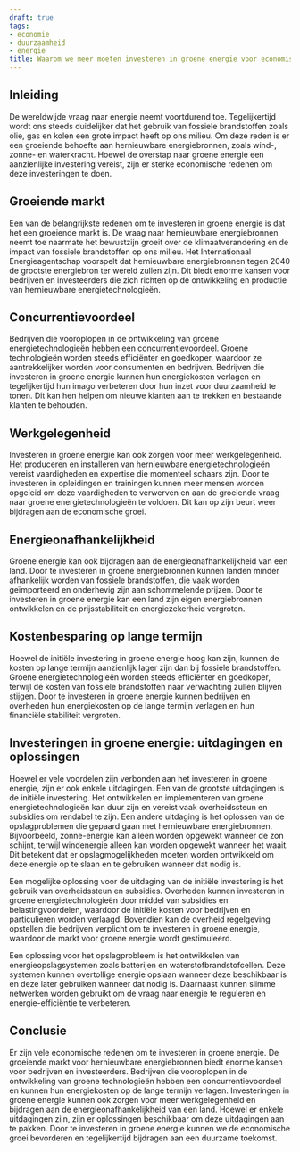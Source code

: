 ```yaml
---
draft: true
tags:
- economie
- duurzaamheid
- energie
title: Waarom we meer moeten investeren in groene energie voor economische groei
---
```


## Inleiding

De wereldwijde vraag naar energie neemt voortdurend toe. Tegelijkertijd wordt ons steeds duidelijker dat het gebruik van fossiele brandstoffen zoals olie, gas en kolen een grote impact heeft op ons milieu. Om deze reden is er een groeiende behoefte aan hernieuwbare energiebronnen, zoals wind-, zonne- en waterkracht. Hoewel de overstap naar groene energie een aanzienlijke investering vereist, zijn er sterke economische redenen om deze investeringen te doen.

## Groeiende markt

Een van de belangrijkste redenen om te investeren in groene energie is dat het een groeiende markt is. De vraag naar hernieuwbare energiebronnen neemt toe naarmate het bewustzijn groeit over de klimaatverandering en de impact van fossiele brandstoffen op ons milieu. Het Internationaal Energieagentschap voorspelt dat hernieuwbare energiebronnen tegen 2040 de grootste energiebron ter wereld zullen zijn. Dit biedt enorme kansen voor bedrijven en investeerders die zich richten op de ontwikkeling en productie van hernieuwbare energietechnologieën.

## Concurrentievoordeel

Bedrijven die vooroplopen in de ontwikkeling van groene energietechnologieën hebben een concurrentievoordeel. Groene technologieën worden steeds efficiënter en goedkoper, waardoor ze aantrekkelijker worden voor consumenten en bedrijven. Bedrijven die investeren in groene energie kunnen hun energiekosten verlagen en tegelijkertijd hun imago verbeteren door hun inzet voor duurzaamheid te tonen. Dit kan hen helpen om nieuwe klanten aan te trekken en bestaande klanten te behouden.

## Werkgelegenheid

Investeren in groene energie kan ook zorgen voor meer werkgelegenheid. Het produceren en installeren van hernieuwbare energietechnologieën vereist vaardigheden en expertise die momenteel schaars zijn. Door te investeren in opleidingen en trainingen kunnen meer mensen worden opgeleid om deze vaardigheden te verwerven en aan de groeiende vraag naar groene energietechnologieën te voldoen. Dit kan op zijn beurt weer bijdragen aan de economische groei.

## Energieonafhankelijkheid

Groene energie kan ook bijdragen aan de energieonafhankelijkheid van een land. Door te investeren in groene energiebronnen kunnen landen minder afhankelijk worden van fossiele brandstoffen, die vaak worden geïmporteerd en onderhevig zijn aan schommelende prijzen. Door te investeren in groene energie kan een land zijn eigen energiebronnen ontwikkelen en de prijsstabiliteit en energiezekerheid vergroten.

## Kostenbesparing op lange termijn

Hoewel de initiële investering in groene energie hoog
kan zijn, kunnen de kosten op lange termijn aanzienlijk lager zijn dan bij fossiele brandstoffen. Groene energietechnologieën worden steeds efficiënter en goedkoper, terwijl de kosten van fossiele brandstoffen naar verwachting zullen blijven stijgen. Door te investeren in groene energie kunnen bedrijven en overheden hun energiekosten op de lange termijn verlagen en hun financiële stabiliteit vergroten.

## Investeringen in groene energie: uitdagingen en oplossingen

Hoewel er vele voordelen zijn verbonden aan het investeren in groene energie, zijn er ook enkele uitdagingen. Een van de grootste uitdagingen is de initiële investering. Het ontwikkelen en implementeren van groene energietechnologieën kan duur zijn en vereist vaak overheidssteun en subsidies om rendabel te zijn. Een andere uitdaging is het oplossen van de opslagproblemen die gepaard gaan met hernieuwbare energiebronnen. Bijvoorbeeld, zonne-energie kan alleen worden opgewekt wanneer de zon schijnt, terwijl windenergie alleen kan worden opgewekt wanneer het waait. Dit betekent dat er opslagmogelijkheden moeten worden ontwikkeld om deze energie op te slaan en te gebruiken wanneer dat nodig is.

Een mogelijke oplossing voor de uitdaging van de initiële investering is het gebruik van overheidssteun en subsidies. Overheden kunnen investeren in groene energietechnologieën door middel van subsidies en belastingvoordelen, waardoor de initiële kosten voor bedrijven en particulieren worden verlaagd. Bovendien kan de overheid regelgeving opstellen die bedrijven verplicht om te investeren in groene energie, waardoor de markt voor groene energie wordt gestimuleerd.

Een oplossing voor het opslagprobleem is het ontwikkelen van energieopslagsystemen zoals batterijen en waterstofbrandstofcellen. Deze systemen kunnen overtollige energie opslaan wanneer deze beschikbaar is en deze later gebruiken wanneer dat nodig is. Daarnaast kunnen slimme netwerken worden gebruikt om de vraag naar energie te reguleren en energie-efficiëntie te verbeteren.

## Conclusie

Er zijn vele economische redenen om te investeren in groene energie. De groeiende markt voor hernieuwbare energiebronnen biedt enorme kansen voor bedrijven en investeerders. Bedrijven die vooroplopen in de ontwikkeling van groene technologieën hebben een concurrentievoordeel en kunnen hun energiekosten op de lange termijn verlagen. Investeringen in groene energie kunnen ook zorgen voor meer werkgelegenheid en bijdragen aan de energieonafhankelijkheid van een land. Hoewel er enkele uitdagingen zijn, zijn er oplossingen beschikbaar om deze uitdagingen aan te pakken. Door te investeren in groene energie kunnen we de economische groei bevorderen en tegelijkertijd bijdragen aan een duurzame toekomst.